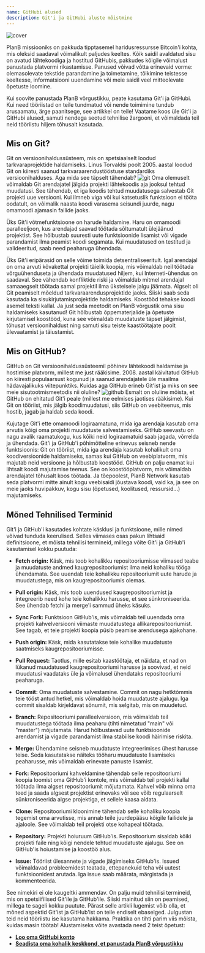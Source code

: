 ```yaml
---
name: GitHubi alused
description: Git'i ja GitHubi aluste mõistmine
---
```


![cover](assets/cover.webp)

PlanB missiooniks on pakkuda tipptasemel haridusressursse Bitcoin'i kohta, mis oleksid saadaval võimalikult paljudes keeltes. Kõik saidil avaldatud sisu on avatud lähtekoodiga ja hostitud GitHubis, pakkudes kõigile võimalust panustada platvormi rikastamisse. Panused võivad võtta erinevaid vorme: olemasolevate tekstide parandamine ja toimetamine, tõlkimine teistesse keeltesse, informatsiooni uuendamine või meie saidil veel mitteolevate õpetuste loomine.

Kui soovite panustada PlanB võrgustikku, peate kasutama Git'i ja GitHubi. Kui need tööriistad on teile tundmatud või nende toimimine tundub arusaamatu, ärge paanitsege, see artikkel on teile! Vaatame koos üle Git'i ja GitHubi alused, samuti nendega seotud tehnilise žargooni, et võimaldada teil neid tööriistu hiljem tõhusalt kasutada.

## Mis on Git?

Git on versioonihaldussüsteem, mis on spetsiaalselt loodud tarkvaraprojektide haldamiseks. Linus Torvaldsi poolt 2005. aastal loodud Git on kiiresti saanud tarkvaraarendustööstuse standardiks versioonihalduses. Aga mida see täpselt tähendab?
![git](assets/1.webp)
Oma olemuselt võimaldab Git arendajatel jälgida projekti lähtekoodis aja jooksul tehtud muudatusi. See tähendab, et iga koodis tehtud muudatusega salvestab Git projekti uue versiooni. Kui ilmneb viga või kui katsetuslik funktsioon ei tööta oodatult, on võimalik naasta koodi varasema seisundi juurde, nagu omamoodi ajamasin failide jaoks.

Üks Git'i võtmefunktsioone on harude haldamine. Haru on omamoodi paralleeljoon, kus arendajad saavad töötada sõltumatult ülejäänud projektist. See hõlbustab suuresti uute funktsioonide lisamist või vigade parandamist ilma peamist koodi segamata. Kui muudatused on testitud ja valideeritud, saab need peaharuga ühendada.

Üks Git'i eripärasid on selle võime toimida detsentraliseeritult. Igal arendajal on oma arvuti kõvakettal projekti täielik koopia, mis võimaldab neil töötada võrguühenduseta ja ühendada muudatused hiljem, kui Interneti-ühendus on saadaval. See vähendab konfliktide riski ja võimaldab mitmel arendajal samaaegselt töötada samal projektil ilma üksteisele jalgu jäämata.
Algselt oli Git peamiselt mõeldud tarkvaraarendusprojektide jaoks. Siiski saab seda kasutada ka sisukirjutamisprojektide haldamiseks. Koostööd tehakse koodi asemel teksti kallal. Ja just seda meetodit on PlanB võrgustik oma sisu haldamiseks kasutanud! Git hõlbustab õppematerjalide ja õpetuste kirjutamisel koostööd, kuna see võimaldab muudatuste täpset jälgimist, tõhusat versioonihaldust ning samuti sisu teiste kaastöötajate poolt ülevaatamist ja täiustamist.
## Mis on GitHub?

GitHub on Git versioonihaldussüsteemil põhinev lähtekoodi haldamise ja hostimise platvorm, millest me just rääkisime. 2008. aastal käivitatud GitHub on kiiresti populaarsust kogunud ja saanud arendajatele üle maailma hädavajalikuks viitepunktiks. Kuidas aga GitHub erineb Git'ist ja miks on see meie sisutootmismeetodis nii oluline?
![github](assets/2.webp)
Esmalt on oluline mõista, et GitHub on ehitatud Git'i peale (millest me eelmises jaotises rääkisime). Kui Git on tööriist, mis jälgib koodimuudatusi, siis GitHub on veebiteenus, mis hostib, jagab ja haldab seda koodi.

Kujutage Git'i ette omamoodi logiraamatuna, mida iga arendaja kasutab oma arvutis kõigi oma projekti muudatuste salvestamiseks. GitHub seevastu on nagu avalik raamatukogu, kus kõiki neid logiraamatuid saab jagada, võrrelda ja ühendada.
Git'i ja GitHub'i põhimõtteline erinevus seisneb nende funktsioonis: Git on tööriist, mida iga arendaja kasutab kohalikult oma koodiversioonide haldamiseks, samas kui GitHub on veebiplatvorm, mis majutab neid versioone ja hõlbustab koostööd.
GitHub on palju enamat kui lihtsalt koodi majutamise teenus. See on koostööplatvorm, mis võimaldab arendajatel tõhusalt koos töötada. Ja tõepoolest, PlanB Network kasutab seda platvormi mitte ainult kogu veebisaidi jõustava koodi, vaid ka, ja see on meie jaoks huvipakkuv, kogu sisu (õpetused, koolitused, ressursid...) majutamiseks.

## Mõned Tehnilised Terminid

Git'i ja GitHub'i kasutades kohtate käsklusi ja funktsioone, mille nimed võivad tunduda keerulised. Selles viimases osas pakun lihtsaid definitsioone, et mõista tehnilisi termineid, millega võite Git'i ja GitHub'i kasutamisel kokku puutuda:

- **Fetch origin:** Käsk, mis toob kohalikku repositooriumisse viimased teabe ja muudatuste andmed kaugrepositooriumist ilma neid kohaliku tööga ühendamata. See uuendab teie kohalikku repositooriumit uute harude ja muudatustega, mis on kaugrepositooriumis olemas.

- **Pull origin:** Käsk, mis toob uuendused kaugrepositooriumist ja integreerib need kohe teie kohalikku harusse, et see sünkroniseerida. See ühendab fetchi ja merge'i sammud üheks käsuks.
- **Sync Fork:** Funktsioon GitHub'is, mis võimaldab teil uuendada oma projekti kahvelversiooni viimaste muudatustega allikarepositooriumist. See tagab, et teie projekti koopia püsib peamise arendusega ajakohane.
- **Push origin:** Käsk, mida kasutatakse teie kohalike muudatuste saatmiseks kaugrepositooriumisse.

- **Pull Request:** Taotlus, mille esitab kaastöötaja, et näidata, et nad on lükanud muudatused kaugrepositooriumi harusse ja soovivad, et neid muudatusi vaadataks üle ja võimalusel ühendataks repositooriumi peaharuga.

- **Commit:** Oma muudatuste salvestamine. Commit on nagu hetktõmmis teie tööst antud hetkel, mis võimaldab hoida muudatuste ajalugu. Iga commit sisaldab kirjeldavat sõnumit, mis selgitab, mis on muudetud.

- **Branch:** Repositooriumi paralleelversioon, mis võimaldab teil muudatustega töötada ilma peaharu (tihti nimetatud "main" või "master") mõjutamata. Harud hõlbustavad uute funktsioonide arendamist ja vigade parandamist ilma stabiilse koodi häirimise riskita.

- **Merge:** Ühendamine seisneb muudatuste integreerimises ühest harusse teise. Seda kasutatakse näiteks tööharu muudatuste lisamiseks peaharusse, mis võimaldab erinevate panuste lisamist.

- **Fork:** Repositooriumi kahveldamine tähendab selle repositooriumi koopia loomist oma GitHub'i kontole, mis võimaldab teil projekti kallal töötada ilma algset repositooriumit mõjutamata. Kahvel võib minna oma teed ja saada algsest projektist erinevaks või see võib regulaarselt sünkroniseerida algse projektiga, et sellele kaasa aidata.

- **Clone:** Repositooriumi kloonimine tähendab selle kohaliku koopia tegemist oma arvutisse, mis annab teile juurdepääsu kõigile failidele ja ajaloole. See võimaldab teil projekti otse kohapeal töötada.

- **Repository:** Projekti hoiuruum GitHub'is. Repositoorium sisaldab kõiki projekti faile ning kõigi nendele tehtud muudatuste ajalugu. See on GitHub'is hoiustamise ja koostöö alus.

- **Issue:** Tööriist ülesannete ja vigade jälgimiseks GitHub'is. Issued võimaldavad probleemidest teatada, ettepanekuid teha või uutest funktsioonidest arutada. Iga issue saab määrata, märgistada ja kommenteerida.

See nimekiri ei ole kaugeltki ammendav. On palju muid tehnilisi termineid, mis on spetsiifilised Git'ile ja GitHub'ile. Siiski mainitud siin on peamised, millega te sageli kokku puutute.
Pärast selle artikli lugemist võib olla, et mõned aspektid Git'ist ja GitHub'ist on teile endiselt ebaselged. Julgustan teid neid tööriistu ise kasutama hakkama. Praktika on tihti parim viis mõista, kuidas masin töötab! Alustamiseks võite avastada need 2 teist õpetust:
- **[Loo oma GitHubi konto](https://planb.network/tutorials/others/create-github-account)**
- **[Seadista oma kohalik keskkond, et panustada PlanB võrgustikku](https://planb.network/tutorials/others/github-desktop-work-environment)**